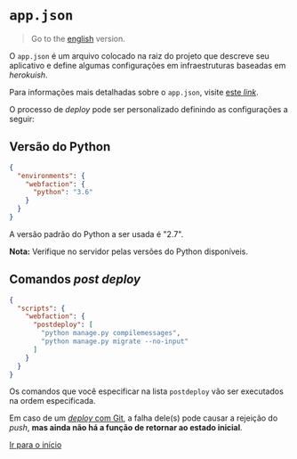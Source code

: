 # `app.json`

> Go to the [english][english_version] version.

O `app.json` é um arquivo colocado na raiz do projeto que descreve seu
aplicativo e define algumas configurações em infraestruturas baseadas em
_herokuish_.

Para informações mais detalhadas sobre o `app.json`, visite [este _link_][app_json_link].

O processo de _deploy_ pode ser personalizado definindo as configurações a
seguir:

## Versão do Python

```json
{
  "environments": {
    "webfaction": {
      "python": "3.6"
    }
  }
}
```

A versão padrão do Python a ser usada é "2.7".

**Nota:** Verifique no servidor pelas versões do Python disponíveis.

## Comandos _post deploy_

```json
{
  "scripts": {
    "webfaction": {
      "postdeploy": [
        "python manage.py compilemessages",
        "python manage.py migrate --no-input"
      ]
    }
  }
}
```

Os comandos que você especificar na lista `postdeploy` vão ser executados na
ordem especificada.

Em caso de um [_deploy_ com Git][deploy_with_git], a falha dele(s) pode causar a
rejeição do _push_, **mas ainda não há a função de retornar ao estado inicial**.

[Ir para o início][readme]

[readme]: https://github.com/dewayinc/bare-django-repo/blob/master/docs/languages/pt_BR/README.md
[deploy_with_git]: https://github.com/dewayinc/bare-django-repo/blob/master/docs/languages/pt_BR/DEPLOY_WITH_GIT.md
[app_json_link]: https://devcenter.heroku.com/articles/app-json-schema
[english_version]: https://github.com/dewayinc/bare-django-repo/blob/master/docs/APP_JSON.md
